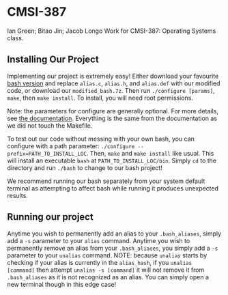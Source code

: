 # CMSI-387
Ian Green; Bitao Jin; Jacob Longo
Work for CMSI-387: Operating Systems class.

## Installing Our Project
Implementing our project is extremely easy! Either download your favourite [bash version](https://ftp.gnu.org/gnu/bash/) and replace `alias.c`, `alias.h`, and `alias.def` with our modified code, or download our `modified_bash.7z`. Then run `./configure [params]`, `make`, then `make install`. To install, you will need root permissions.

Note: the parameters for configure are generally optional. For more details, see [the documentation](https://www.gnu.org/software/bash/manual/html_node/Installing-Bash.html). Everything is the same from the documentation as we did not touch the Makefile.

To test out our code without messing with your own bash, you can configure with a path parameter: `./configure --prefix=PATH_TO_INSTALL_LOC`. Then, `make` and `make install` like usual. This will install an executable `bash` at `PATH_TO_INSTALL_LOC/bin`. Simply `cd` to the directory and run `./bash` to change to our bash project! 

We recommend running our bash separately from your system default terminal as attempting to affect bash while running it produces unexpected results. 

## Running our project
Anytime you wish to permanently add an alias to your `.bash_aliases`, simply add a `-s` parameter to your `alias` command.
Anytime you wish to permanently remove an alias from your `.bash_aliases`, you simply add a `-s` parameter to your `unalias` command. NOTE: because `unalias` starts by checking if your alias is currently in the `alias_hash`, if you `unalias [command]` then attempt `unalias -s [command]` it will not remove it from `.bash_aliases` as it is not recognized as an alias. You can simply open a new terminal though in this edge case! 

